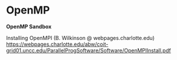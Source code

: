 # OpenMP
**OpenMP Sandbox**

Installing OpenMPI (B. Wilkinson @  webpages.charlotte.edu)  
https://webpages.charlotte.edu/abw/coit-grid01.uncc.edu/ParallelProgSoftware/Software/OpenMPIInstall.pdf
